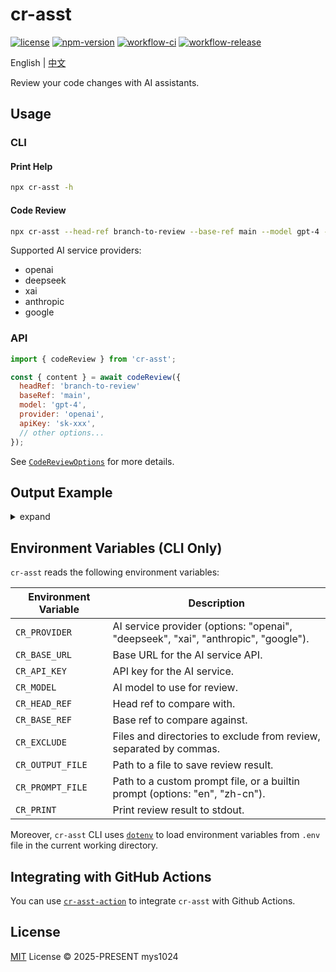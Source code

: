 # cr-asst

[![license](https://img.shields.io/github/license/mys1024/cr-asst)](./LICENSE)
[![npm-version](https://img.shields.io/npm/v/cr-asst?color=%23cb3837)](https://www.npmjs.com/package/cr-asst)
[![workflow-ci](https://img.shields.io/github/actions/workflow/status/mys1024/cr-asst/ci.yml?label=ci)](https://github.com/mys1024/cr-asst/actions/workflows/ci.yml)
[![workflow-release](https://img.shields.io/github/actions/workflow/status/mys1024/cr-asst/release.yml?label=release)](https://github.com/mys1024/cr-asst/actions/workflows/release.yml)

English | [中文](./README.zh.md)

Review your code changes with AI assistants.

## Usage

### CLI

#### Print Help

```sh
npx cr-asst -h
```

#### Code Review

```sh
npx cr-asst --head-ref branch-to-review --base-ref main --model gpt-4 --provider openai --api-key sk-xxx
```

Supported AI service providers:

- openai
- deepseek
- xai
- anthropic
- google

### API

```javascript
import { codeReview } from 'cr-asst';

const { content } = await codeReview({
  headRef: 'branch-to-review'
  baseRef: 'main',
  model: 'gpt-4',
  provider: 'openai',
  apiKey: 'sk-xxx',
  // other options...
});
```

See [`CodeReviewOptions`](./src/types.ts) for more details.

## Output Example

<details>

<summary>expand</summary>

```markdown
# Overall Changes

1. Extracted the completion logic into a separate file (`completion.ts`) to improve modularity and reusability.
2. Removed the `dryRun` option from `CodeReviewOptions` and updated related code.
3. Renamed `inputTokens` and `outputTokens` to `promptTokens` and `completionTokens` respectively to align with OpenAI's terminology.
4. Updated test files and snapshots to reflect the changes in token naming and the removal of the `dryRun` option.

# Overall Review Comments

1. The refactoring improves code organization by separating concerns, making the codebase easier to maintain and extend.
2. The removal of the `dryRun` option simplifies the API, though it may impact testing. Ensure that alternative testing strategies are in place.

# File-wise Review

1. `src/code_review/completion.ts`
   1. Added a new file to handle the creation and reading of completion streams. This improves modularity by encapsulating the completion logic in a single place.

2. `src/code_review/index.ts`
   1. Updated the `codeReview` function to use the new `createCompletion` function, simplifying the main logic and removing redundant code.
   2. Removed the `dryRun` option and related logic, making the function more straightforward.

3. `src/code_review/test/__snapshots__/utils.test.ts.snap`
   1. Updated the snapshot to reflect the renaming of `inputTokens` and `outputTokens` to `promptTokens` and `completionTokens`.

4. `src/code_review/test/index.test.ts`
   1. Deleted the test file since it was specific to the `dryRun` option, which has been removed.

5. `src/code_review/test/utils.test.ts`
   1. Updated the test cases to use the new token naming conventions (`promptTokens` and `completionTokens`).

6. `src/code_review/utils.ts`
   1. Updated the utility functions to use the new `CompletionUsage` and `CompletionStats` types, aligning with the changes in the completion logic.

7. `src/types.ts`
   1. Removed the `dryRun` option from `CodeReviewOptions`.
   2. Updated the `CodeReviewResult` type to use `CompletionStats` and `CompletionUsage` from the new `completion.ts` file, ensuring type consistency across the codebase.
```

</details>

## Environment Variables (CLI Only)

`cr-asst` reads the following environment variables:

| Environment Variable | Description                                                                        |
| -------------------- | ---------------------------------------------------------------------------------- |
| `CR_PROVIDER`        | AI service provider (options: "openai", "deepseek", "xai", "anthropic", "google"). |
| `CR_BASE_URL`        | Base URL for the AI service API.                                                   |
| `CR_API_KEY`         | API key for the AI service.                                                        |
| `CR_MODEL`           | AI model to use for review.                                                        |
| `CR_HEAD_REF`        | Head ref to compare with.                                                          |
| `CR_BASE_REF`        | Base ref to compare against.                                                       |
| `CR_EXCLUDE`         | Files and directories to exclude from review, separated by commas.                 |
| `CR_OUTPUT_FILE`     | Path to a file to save review result.                                              |
| `CR_PROMPT_FILE`     | Path to a custom prompt file, or a builtin prompt (options: "en", "zh-cn").        |
| `CR_PRINT`           | Print review result to stdout.                                                     |

Moreover, `cr-asst` CLI uses [`dotenv`](https://www.npmjs.com/package/dotenv) to load environment variables from `.env` file in the current working directory.

## Integrating with GitHub Actions

You can use [`cr-asst-action`](https://github.com/mys1024/cr-asst-action) to integrate `cr-asst` with Github Actions.

## License

[MIT](./LICENSE) License &copy; 2025-PRESENT mys1024
